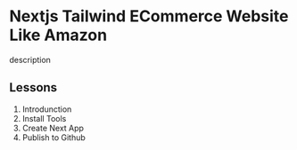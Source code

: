 # Nextjs Tailwind ECommerce Website Like Amazon

description

## Lessons

1. Introdunction
2. Install Tools
3. Create Next App
4. Publish to Github
